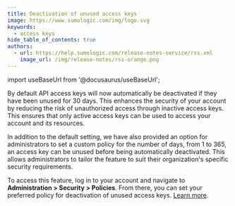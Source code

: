 ```yaml
---
title: Deactivation of unused access keys
image: https://www.sumologic.com/img/logo.svg
keywords:
  - access keys
hide_table_of_contents: true
authors:
  - url: https://help.sumologic.com/release-notes-service/rss.xml
    image_url: /img/release-notes/rss-orange.png
---
```


import useBaseUrl from '@docusaurus/useBaseUrl';

By default API access keys will now automatically be deactivated if they have been unused for 30 days. This enhances the security of your account by reducing the risk of unauthorized access through inactive access keys. This ensures that only active access keys can be used to access your account and its resources. 

In addition to the default setting, we have also provided an option for administrators to set a custom policy for the number of days, from 1 to 365, an access key can be unused before being automatically deactivated. This allows administrators to tailor the feature to suit their organization's specific security requirements.

To access this feature, log in to your account and navigate to **Administration > Security > Policies**. From there, you can set your preferred policy for deactivation of unused access keys. [Learn more](/docs/manage/security/access-keys#edit-deactivate-or-delete-an-access-key).
